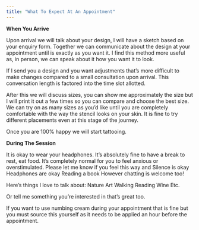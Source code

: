 ```yaml
---
title: "What To Expect At An Appointment"
---
```


**When You Arrive**

Upon arrival we will talk about your design, I will have a sketch based on your enquiry form.
Together we can communicate about the design at your appointment until is exactly as you want it.
I find this method more useful as, in person, we can speak about it how you want it to look.

If I send you a design and you want adjustments that’s more difficult to make changes compared to a small consultation upon arrival.
This conversation length is factored into the time slot allotted. 

After this we will discuss sizes, you can show me approximately the size but I will print it out a few times so you can compare and choose the best size. 
We can try on as many sizes as you’d like until you are completely comfortable with the way the stencil looks on your skin.
It is fine to try different placements even at this stage of the journey.

Once you are 100% happy we will start tattooing.

**During The Session**

It is okay to wear your headphones.
It’s absolutely fine to have a break to rest, eat food.
It’s completely normal for you to feel anxious or overstimulated. 
Please let me know if you feel this way and
Silence is okay
Headphones are okay
Reading a book 
However chatting is welcome too!

Here’s things I love to talk about:
Nature
Art
Walking
Reading
Wine
Etc.

Or tell me something you’re interested in that’s great too.

If you want to use numbing cream during your appointment that is fine but you must source this yourself as it needs to be applied an hour before the appointment.